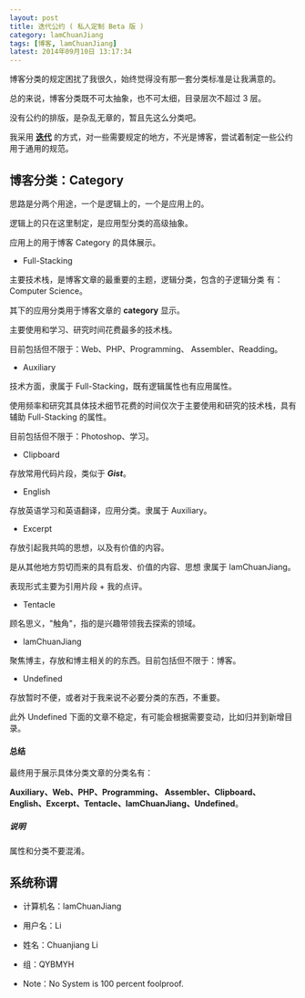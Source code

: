 ```yaml
---
layout: post
title: 迭代公约 ( 私人定制 Beta 版 )
category: lamChuanJiang
tags: [博客, lamChuanJiang]
latest: 2014年09月10日 13:17:34
---
```


博客分类的规定困扰了我很久，始终觉得没有那一套分类标准是让我满意的。

总的来说，博客分类既不可太抽象，也不可太细，目录层次不超过 3 层。

没有公约的排版，是杂乱无章的，暂且先这么分类吧。

我采用 **[迭代](https://zh.wikipedia.org/zh-cn/%E8%BF%AD%E4%BB%A3)** 的方式，对一些需要规定的地方，不光是博客，尝试着制定一些公约用于通用的规范。

博客分类：Category
-

思路是分两个用途，一个是逻辑上的，一个是应用上的。

逻辑上的只在这里制定，是应用型分类的高级抽象。

应用上的用于博客 Category 的具体展示。

+ Full-Stacking

主要技术栈，是博客文章的最重要的主题，逻辑分类，包含的子逻辑分类 有：Computer Science。

其下的应用分类用于博客文章的 **category** 显示。

主要使用和学习、研究时间花费最多的技术栈。

目前包括但不限于：Web、PHP、Programming、 Assembler、Readding。

+ Auxiliary

技术方面，隶属于 Full-Stacking，既有逻辑属性也有应用属性。

使用频率和研究其具体技术细节花费的时间仅次于主要使用和研究的技术栈，具有辅助 Full-Stacking 的属性。

目前包括但不限于：Photoshop、学习。

+ Clipboard

存放常用代码片段，类似于 ***Gist***。

+ English

存放英语学习和英语翻译，应用分类。隶属于 Auxiliary。

+ Excerpt

存放引起我共鸣的思想，以及有价值的内容。

是从其他地方剪切而来的具有启发、价值的内容、思想 隶属于 lamChuanJiang。

表现形式主要为引用片段 + 我的点评。

+ Tentacle

顾名思义，"触角"，指的是兴趣带领我去探索的领域。

+ lamChuanJiang

聚焦博主，存放和博主相关的的东西。目前包括但不限于：博客。

+ Undefined

存放暂时不便，或者对于我来说不必要分类的东西，不重要。

此外 Undefined 下面的文章不稳定，有可能会根据需要变动，比如归并到新增目录。

#### **总结**

最终用于展示具体分类文章的分类名有：

**Auxiliary、Web、PHP、Programming、 Assembler、Clipboard、English、Excerpt、Tentacle、lamChuanJiang、Undefined**。

##### **说明**

属性和分类不要混淆。

系统称谓
-

+ 计算机名：lamChuanJiang

+ 用户名：Li

+ 姓名：Chuanjiang Li

+ 组：QYBMYH

+ Note：No System is 100 percent foolproof.
